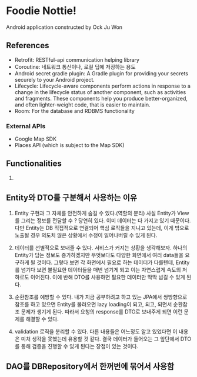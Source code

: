 # Foodie Nottie!

Android application constructed by Ock Ju Won


## References
- Retrofit: RESTful-api communication helping library
- Coroutine: 네트워크 통신이나, 로컬 딥에 저장하는 용도
- Android secret gradle plugin: A Gradle plugin for providing your secrets securely to your Android project.
- Lifecycle: Lifecycle-aware components perform actions in response to a change in the lifecycle status of another component, such as activities and fragments. These components help you produce better-organized, and often lighter-weight code, that is easier to maintain.
- Room: For the database and RDBMS functionality

### External APIs
- Google Map SDK
- Places API (which is subject to the Map SDK)

## Functionalities
1. 

## Entity와 DTO를 구분해서 사용하는 이유
1. Entity 구현과 그 자체를 안전하게 숨길 수 있다.(역할의 분리)
사실 Entity가 View를 그리는 정보를 전달할 수 ? 당연히 있다. 이미 데이터는 다 가지고 있기 때문이다. 다만 Entity는 DB 직접적으로 연결되어 핵심 로직들을 지니고 있는데, 이게 밖으로 노출될 경우 의도치 않은 상황에서 수정이 일어나버릴 수 있게 된다.

2. 데이터를 선별적으로 보내줄 수 있다.
서비스가 커지는 상황을 생각해보자. 하나의 Entity가 담는 정보도 증가하겠지만 무엇보다도 다양한 화면에서 여러 data들을 요구하게 될 것이다. 그렇다 보면 각 화면에서 필요로 하는 데이터가 다를텐데, Entity를 넘기다 보면 불필요한 데이터들을 매번 넘기게 되고 이는 자연스럽게 속도의 저하로도 이어진다. 이에 반해 DTO를 사용하면 필요한 데이터만 딱딱 넘길 수 있게 된다.

3. 순환참조를 예방할 수 있다.
내가 지금 공부하려고 하고 있는 JPA에서 쌍방향으로 참조를 하고 있으면 Entity를 불러오면 lazy loading이 되고, 되고, 되면서 순환참조 문제가 생기게 된다. 따라서 요청의 response를 DTO로 보내주게 되면 이런 문제를 해결할 수 있다.

4. validation 로직을 분리할 수 있다.
다른 내용들은 어느정도 알고 있었다면 이 내용은 미처 생각을 못했는데 유용할 것 같다. 결국 데이터가 들어오는 그 앞단에서 DTO를 통해 검증을 진행할 수 있게 된다는 장점이 있는 것이다.

## DAO를 DBRepository에서 한꺼번에 묶어서 사용함
